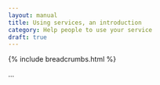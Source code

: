 ```yaml
---
layout: manual
title: Using services, an introduction
category: Help people to use your service
draft: true
---
```


{% include breadcrumbs.html %}

...